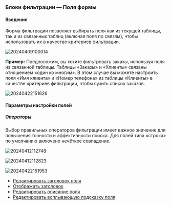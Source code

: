### **Блоки фильтрации — Поля формы**

#### **Введение**

Форма фильтрации позволяет выбирать поля как из текущей таблицы, так и из связанных таблиц (включая поля по связям), чтобы использовать их в качестве критериев фильтрации.

![20240409100014](https://static-docs.nocobase.com/20240409100014.png)

**Пример:** Предположим, вы хотите фильтровать заказы, используя поля из связанной таблицы. Таблицы «Заказы» и «Клиенты» связаны отношением «один ко многим». В этом случае вы можете настроить поля «Имя клиента» и «Номер телефона» из таблицы «Клиенты» в качестве критериев фильтрации, чтобы сузить список заказов.

![20240422151626](https://static-docs.nocobase.com/20240422151626.png)

#### **Параметры настройки полей**

##### **Операторы**

Выбор правильных операторов фильтрации имеет важное значение для повышения точности и эффективности поиска. Для полей типа «строка» по умолчанию включено нечёткое совпадение.

![20240412112748](https://static-docs.nocobase.com/20240412112748.png)

![20240412112823](https://static-docs.nocobase.com/20240412112823.png)

![20240422151953](https://static-docs.nocobase.com/20240422151953.png)

- [Редактировать заголовок поля](/handbook/ui/fields/field-settings/edit-title)
- [Отображать заголовок](/handbook/ui/fields/field-settings/display-title)
- [Редактировать описание поля](/handbook/ui/fields/field-settings/edit-description)
- [Редактировать всплывающую подсказку поля](/handbook/ui/fields/field-settings/edit-tooltip)
